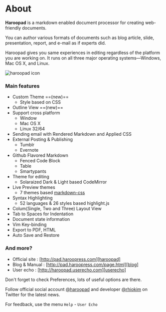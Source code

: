 # About

**Haroopad** is a markdown enabled document processor for creating web-friendly documents.

You can author various formats of documents such as blog article, slide, presentation, report, and e-mail as if experts did.

Haroopad gives you same experiences in editing regardless of the platform you are working on. It runs on all three major operating systems—Windows, Mac OS X, and Linux.

![haroopad icon](http://pad.haroopress.com/assets/images/logo-small.png)

### Main features

* Custom Theme ==(new)==
  - Style based on CSS
* Outline View ==(new)==
* Support cross platform
  - Window
  - Mac OS X
  - Linux 32/64
* Sending email with Rendered Markdown and Applied CSS
* External Posting & Publishing
	- Tumblr
	- Evernote
* Github Flavored Markdown
	- Fenced Code Block
	- Table
	- Smartypants
* Theme for editing
	- Solaraized Dark & Light based CodeMirror
* Live Preview themes
	- 7 themes based [markdown-css](https//github.com/rhiokim/markdown-css)
* Syntax Highlighting
	- 52 languages & 26 styles based highlight.js
* Colum(Single, Two and Three) Layout View
* Tab to Spaces for Indentation
* Document state information
* Vim Key-binding
* Export to PDF, HTML
* Auto Save and Restore


<!--
### Upcoming features

* Send email
* Post to tumblr
-->

### And more?

* Official site : [http://pad.haroopress.com][haroopad]
* Blog & Manual : [http://pad.haroopress.com/page.html][blog]
* User echo : [http://haroopad.userecho.com][userecho]

Don't forget to check Preferences, lots of useful options are there.

Follow official social account [@haroopad](https://twitter.com/haroopad) and developer [@rhiokim](https://twitter.com/rhiokim) on Twitter for the latest news.

For feedback, use the menu `Help` - `User Echo`

[haroopad]: http://pad.haroopress.com
[blog]: http://pad.haroopress.com/page.html
[userecho]: http://haroopad.userecho.com
